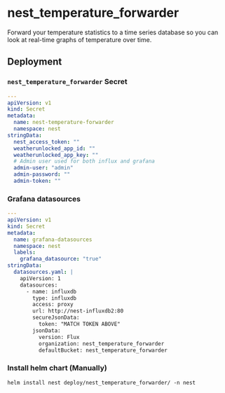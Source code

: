 # nest_temperature_forwarder

Forward your temperature statistics to a time series database so you can look at
real-time graphs of temperature over time.


## Deployment

### `nest_temperature_forwarder` Secret

```yaml
---
apiVersion: v1
kind: Secret
metadata:
  name: nest-temperature-forwarder
  namespace: nest
stringData:
  nest_access_token: ""
  weatherunlocked_app_id: ""
  weatherunlocked_app_key: ""
  # Admin user used for both influx and grafana
  admin-user: "admin"
  admin-password: ""
  admin-token: ""
```

### Grafana datasources

```yaml
---
apiVersion: v1
kind: Secret
metadata:
  name: grafana-datasources
  namespace: nest
  labels:
    grafana_datasource: "true"
stringData:
  datasources.yaml: |
    apiVersion: 1
    datasources:
      - name: influxdb
        type: influxdb
        access: proxy
        url: http://nest-influxdb2:80
        secureJsonData:
          token: "MATCH TOKEN ABOVE"
        jsonData:
          version: Flux
          organization: nest_temperature_forwarder
          defaultBucket: nest_temperature_forwarder
```

### Install helm chart (Manually)

```console
helm install nest deploy/nest_temperature_forwarder/ -n nest
```
